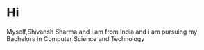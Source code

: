 <h1>Hi</h1>
<p>Myself,Shivansh Sharma and i am from India and i am pursuing my Bachelors in Computer Science and Technology<p>
